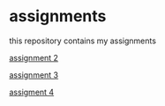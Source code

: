 # assignments
this repository contains my assignments

[assignment 2](https://github.com/FiloDerba/assignments/blob/master/assignment2%20.ipynb)

[assignment 3](https://github.com/FiloDerba/assignments/blob/master/assignment3.ipynb)

[assigment 4](https://github.com/FiloDerba/assignments/blob/master/assignment4.ipynb)
